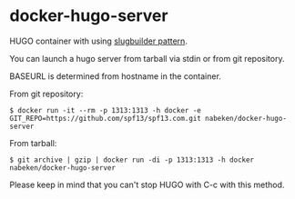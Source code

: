 # docker-hugo-server

HUGO container with using [slugbuilder pattern](https://devcenter.heroku.com/articles/slug-compiler).

You can launch a hugo server from tarball via stdin or from git repository.

BASEURL is determined from hostname in the container.

From git repository:

```
$ docker run -it --rm -p 1313:1313 -h docker -e GIT_REPO=https://github.com/spf13/spf13.com.git nabeken/docker-hugo-server
```

From tarball:

```
$ git archive | gzip | docker run -di -p 1313:1313 -h docker nabeken/docker-hugo-server
```

Please keep in mind that you can't stop HUGO with C-c with this method.
